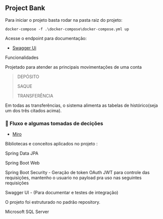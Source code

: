 ## Project Bank

Para iniciar o projeto basta rodar na pasta raiz do projeto:

```docker
docker-compose -f .\docker-compose\docker-compose.yml up 
```

Acesse o endpoint para documentação:

- [Swagger Ui](http://localhost:8080/swagger-ui/index.html)

  
Funcionalidades

Projetado para atender as principais movimentações de uma conta

> DEPÓSITO
> 
> SAQUE
> 
> TRANSFERÊNCIA
>


Em todas as transferências, o sistema alimenta as tabelas de histórico(seja um dos três citados acima).

### :bookmark_tabs: Fluxo e algumas tomadas de decições
- [Miro](https://miro.com/app/board/uXjVLfeMqNs=/?share_link_id=581401714076&shareablePresentation=1)


Bibliotecas e conceitos aplicados no projeto :

Spring Data JPA

Spring Boot Web

Spring Boot Security - Geração de token OAuth JWT para controle das requisições, mantenho o usuario no payload pra uso nas seguintes requisições

Swagger UI - (Para documentar e testes de integração)

O projeto foi estruturado no padrão repository.

Microsoft SQL Server
